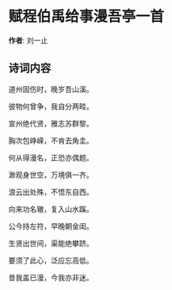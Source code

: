 # 赋程伯禹给事漫吾亭一首

**作者**: 刘一止

## 诗词内容

道州固伤时，晚岁吾山溪。

彼物何曾争，我自分两畦。

宣州绝代贤，雅志苏群黎。

胸次包峥嵘，不肯去角圭。

何从得漫名，正恐亦偶题。

渺观身世空，万境俱一齐。

浪云出处殊，不悟东自西。

向来功名辙，复入山水蹊。

公今持左符，早晚朝金闺。

生贤出世间，渠能绝攀跻。

要须了此心，泛应忘高低。

昔我盖已漫，今我亦非迷。

